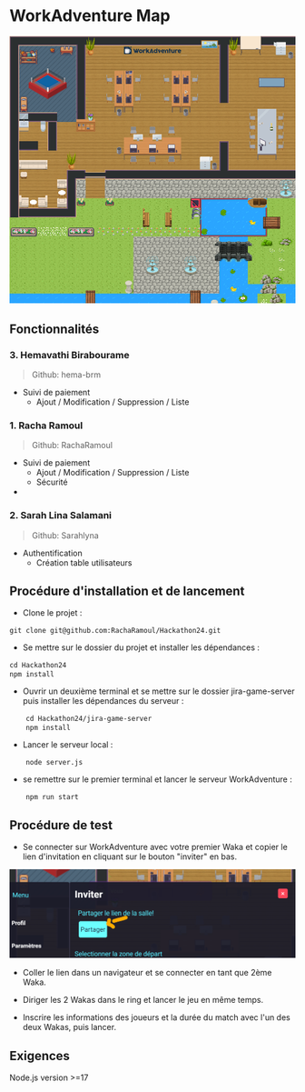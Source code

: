 # WorkAdventure Map

![map](./map.png)

## Fonctionnalités

### 3. Hemavathi Birabourame 

> Github: hema-brm

- Suivi de paiement
  - Ajout / Modification / Suppression / Liste

### 1. Racha Ramoul

> Github: RachaRamoul

- Suivi de paiement
  - Ajout / Modification / Suppression / Liste
  - Sécurité
- 

### 2. Sarah Lina Salamani

> Github: Sarahlyna
 
- Authentification
  - Création table utilisateurs

## Procédure d'installation et de lancement

* Clone le projet : 

```shell
git clone git@github.com:RachaRamoul/Hackathon24.git
```

* Se mettre sur le dossier du projet et installer les dépendances :

```shell
cd Hackathon24
npm install
```

* Ouvrir un deuxième terminal et se mettre sur le dossier jira-game-server puis installer les dépendances du serveur : 

```shell
    cd Hackathon24/jira-game-server
    npm install
```

* Lancer le serveur local : 

```shell
    node server.js
```

* se remettre sur le premier terminal et lancer le serveur WorkAdventure : 

```shell
    npm run start
```

## Procédure de test

* Se connecter sur WorkAdventure avec votre premier Waka et copier le lien d'invitation en cliquant sur le bouton "inviter" en bas.

![share](./share_workadventure.png)

* Coller le lien dans un navigateur et se connecter en tant que 2ème Waka.

* Diriger les 2 Wakas dans le ring et lancer le jeu en même temps.

* Inscrire les informations des joueurs et la durée du match avec l'un des deux Wakas, puis lancer.

## Exigences

Node.js version >=17

